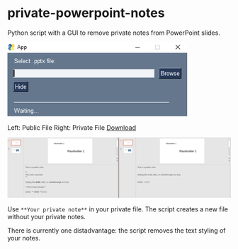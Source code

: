 # private-powerpoint-notes

Python script with a GUI to remove private notes from PowerPoint slides.

![screenshot](/screenshot.png)

Left: Public File
Right: Private File
<a href="https://github.com/jk31/private-powerpoint-notes/raw/master/gui/PrivatePowerPointNotes.exe">Download</a>

![example image](/slides/example.png)

Use `**Your private note**` in your private file. The script creates a new file without your private notes.

There is currently one distadvantage: the script removes the text styling of your notes.
